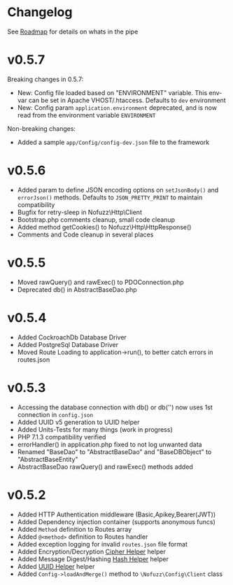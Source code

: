# Changelog
See [Roadmap](roadmap.md) for details on whats in the pipe

# v0.5.7
Breaking changes in 0.5.7:
* New: Config file loaded based on "ENVIRONMENT" variable. This env-var can be set in Apache VHOST/.htaccess. Defaults to `dev` environment
* New: Config param `application.environment` deprecated, and is now read from the environment variable `ENVIRONMENT`

Non-breaking changes:
* Added a sample `app/Config/config-dev.json` file to the framework


# v0.5.6
* Added param to define JSON encoding options on `setJsonBody()` and `errorJson()` methods. Defaults to `JSON_PRETTY_PRINT` to maintain compatibility
* Bugfix for retry-sleep in Nofuzz\Http\Client
* Bootstrap.php comments cleanup, small code cleanup
* Added method getCookies() to Nofuzz\Http\HttpResponse()
* Comments and Code cleanup in several places

# v0.5.5
* Moved rawQuery() and rawExec() to PDOConnection.php
* Deprecated db() in AbstractBaseDao.php

# v0.5.4
* Added CockroachDb Database Driver
* Added PostgreSql Database Driver
* Moved Route Loading to application->run(), to better catch errors in routes.json

# v0.5.3
* Accessing the database connection with db() or db('') now uses 1st connection in `config.json`
* Added UUID v5 generation to UUID helper
* Added Units-Tests for many things (work in progress)
* PHP 7.1.3 compatibility verified
* errorHandler() in application.php fixed to not log unwanted data
* Renamed "BaseDao" to "AbstractBaseDao" and "BaseDBObject" to "AbstractBaseEntity"
* AbstractBaseDao rawQuery() and rawExec() methods added

# v0.5.2
* Added HTTP Authentication middleware (Basic,Apikey,Bearer(JWT))
* Added Dependency injection container (supports anonymous funcs)
* Added `Method` definition to Routes array
* Added `@<method>` definition to Routes handler
* Added exception logging for invalid `routes.json` file format
* Added Encryption/Decryption [Cipher Helper](src/Helpers/Cipher.php) helper
* Added Message Digest/Hashing [Hash Helper](src/Helpers/Hash.php) helper
* Added [UUID Helper](src/Helpers/UUID.php) helper
* Added `Config->loadAndMerge()` method to `\Nofuzz\Config\Client` class
